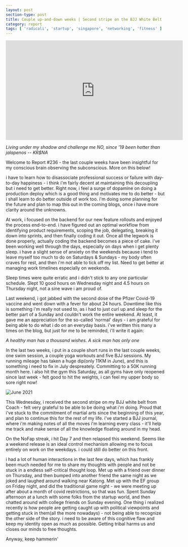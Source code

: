 ```yaml
---
layout: post
section-type: post
title: Couple up-and-down weeks | Second stripe on the BJJ White Belt | Report #236
category: report
tags: [ 'radicali', 'startup', 'singapore', 'networking', 'fitness' ]
---
```


<iframe width="560" height="315" src="https://www.youtube.com/embed/lQy2e-aWTfY" title="YouTube video player" frameborder="0" allow="accelerometer; autoplay; clipboard-write; encrypted-media; gyroscope; picture-in-picture" allowfullscreen></iframe>

*Living under my shadow and challenge me NO, since '19 been hotter than jalapenos -- KR$NA*

Welcome to Report #236 - the last couple weeks have been insightful for my conscious brain observing the subconscious. More on this below!

i have to learn how to disassociate professional success or failure with day-to-day happiness - i think i'm fairly decent at maintaining this decoupling but i need to get better. Right now, i feel a surge of dopamine on doing a production deploy which is a good thing and motivates me to do better - but i shall learn to do better outside of work too. i'm doing some planning for the future and plan to map this out in the coming blogs, once i have more clarity around the unknowns.

At work, i focused on the backend for our new feature rollouts and enjoyed the process end-to-end. i have figured out an optimal workflow from identifying product requirements, scoping the job, delegating, breaking it down into sprints, and then finally coding it out. Once all the legwork is done properly, actually coding the backend becomes a piece of cake. i've been working well through the days, especially on days when i get plenty sleep. i have a slight sense of anxiety on the weekends because i tend to leave myself too much to do on Saturdays & Sundays - my body often craves for rest, and then i'm not able to tick off my list. Need to get better at managing work timelines especially on weekends.

Sleep times were quite erratic and i didn't stick to any one particular schedule. Slept 10 good hours on Wednesday night and 4.5 hours on Thursday night, not a sine wave i am proud of.

Last weekend, i got jabbed with the second dose of the Pfizer Covid-19 vaccine and went down with a fever for about 24 hours. Downtime like this is something i'm really not used to, as i had to just curl up and sleep for the better part of a Sunday and couldn't work the entire weekend. At least, it gave me an appreciation for the so-called 'normal' days - i am grateful for being able to do what i do on an everyday basis. i've written this many a times on the blog, but just for me to be reminded, i'll write it again:

*A healthy man has a thousand wishes. A sick man has only one*

In the last two weeks, i put in a couple short runs in the last couple weeks, one swim session, a couple yoga workouts and five BJJ sessions. My running mileage has taken a huge dip(only 11KM in June), and this is something i need to fix in July despreately. Committing to a 50K running month here. i also hit the gym this Saturday, as all gyms have only reopened since last week - felt good to hit the weights, i can feel my upper body so sore right now!

![June 2021]({{site.baseurl}}/images/IMG_20210628_033113.jpg)

This Wednesday, i received the second stripe on my BJJ white belt from Coach - felt very grateful to be able to be doing what i'm doing. Proud that i've stuck to the commitment of martial arts since the beginning of this year, and plan to continue this for the rest of my life. i've started a BJJ journal, where i'm making notes of all the moves i'm learning every class - it'll help me track and make sense of all the knowledge floating around in my head.

On the NoFap streak, i hit Day 7 and then relapsed this weekend. Seems like a weekend release is an ideal control mechanism allowing me to focus entirely on work on the weekdays. i could still do better on this front.

i had a lot of human interactions in the last few days, which has frankly been much needed for me to share my thoughts with people and not be stuck in a endless self-critical thought loop. Met up with a friend over dinner on Thursday, and then bumped into another friend the same night as we joked and laughed around walking near Katong. Met up with the EF group on Friday night, and did the traditional game night - we were meeting up after about a month of covid restrictions, so that was fun. Spent Sunday afternoon at a lunch with some folks from the startup world, and then chatted around with college friends on Sunday evening. One thing i realized recently is how people are getting caught up with political viewpoints and getting stuck in them(all the more nowadays) - not being able to recognize the other side of the story. i need to be aware of this cognitive flaw and keep my identity open as much as possible. Getting tribal harms us and closes our minds to free thoughts. 

Anyway, keep hammerin'
